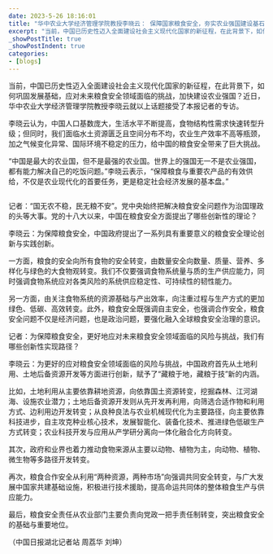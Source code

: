 ```yaml
---
date: 2023-5-26 18:16:01
title: "华中农业大学经济管理学院教授李晓云： 保障国家粮食安全，夯实农业强国建设基石"
excerpt: "当前，中国已历史性迈入全面建设社会主义现代化国家的新征程，在此背景下，如何巩固发展基础，应对未来粮食安全领域面临的挑战，加快建设农业强国？近日，华中农业大学经济管理学院教授李晓云就以上话题接受了《中国日报》的专访。"
_showPostTitle: true
_showPostIndent: true
categories:
- [blogs]
---
```


当前，中国已历史性迈入全面建设社会主义现代化国家的新征程，在此背景下，如何巩固发展基础，应对未来粮食安全领域面临的挑战，加快建设农业强国？近日，华中农业大学经济管理学院教授李晓云就以上话题接受了本报记者的专访。

李晓云认为，中国人口基数庞大，生活水平不断提高，食物结构性需求快速转型升级；但同时，我们面临水土资源匮乏且空间分布不均，农业生产效率不高等瓶颈，加之气候变化异常、国际环境不稳定的压力，给中国的粮食安全带来了巨大挑战。

“中国是最大的农业国，但不是最强的农业国。世界上的强国无一不是农业强国，都有能力解决自己的吃饭问题。”李晓云表示，“保障粮食与重要农产品的有效供给，不仅是农业现代化的首要任务，更是稳定社会经济发展的基本盘。”

 <p class="mdh-post_flex_center_center mdh-post_flex_center">
     <img src="https://img3.chinadaily.com.cn/images/202305/08/6458ada4a3105379f571493d.png" alt="" />
 </p>

记者：“国无农不稳，民无粮不安”。党中央始终把解决粮食安全问题作为治国理政的头等大事。党的十八大以来，中国在粮食安全方面提出了哪些创新性的理论？

李晓云：为保障粮食安全，中国政府提出了一系列具有重要意义的粮食安全理论创新与实践创新。

一方面，粮食的安全向所有食物的安全转变，由数量安全向数量、质量、营养、多样化与绿色的大食物观转变。我们不仅要强调食物系统量与质的生产供应能力，同时强调食物系统应对各类风险的系统供应稳定性、可持续性的韧性能力。

另一方面，由关注食物系统的资源基础与产出效率，向注重过程与生产方式的更加绿色、低碳、高效转变。此外，粮食安全既强调自主安全，也强调合作安全，粮食安全问题不仅是经济问题，也是政治问题，要强化融入全球粮食安全治理的意识。

记者：为保障粮食安全，更好地应对未来粮食安全领域面临的风险与挑战，我们有哪些创新性实现路径？

李晓云：为更好的应对粮食安全领域面临的风险与挑战，中国政府首先从土地利用、土地后备资源开发等方面进行创新，赋予了“藏粮于地，藏粮于技”新的内涵。

比如，土地利用从主要依靠耕地资源，向依靠国土资源转变，挖掘森林、江河湖海、设施农业潜力；土地后备资源开发则从先开发再利用，向筛选合适作物和利用方式、边利用边开发转变；从良种良法与农业机械现代化为主要路径，向主要依靠科技进步，自主攻克种业核心技术，发展智能化、装备化技术、推进绿色低碳生产方式转变；农业科技开发与应用从产学研分离向一体化融合化方向转变。

其次，政府和业界也着力推动食物来源从主要以动物、植物为主，向动物、植物、微生物等多路径开发转变。

再次，粮食合作安全从利用“两种资源，两种市场”向强调共同安全转变，与广大发展中国家共建基础设施，积极进行技术援助，提高命运共同体的整体粮食生产与供应能力。

最后，粮食安全责任从农业部门主要负责向党政一把手责任制转变，突出粮食安全的基础与重要地位。

（中国日报湖北记者站 周荔华 刘坤）
